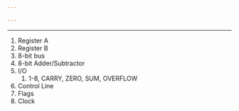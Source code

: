 ```yaml
---

---
```

---
1. Register A
2. Register B
3. 8-bit bus
4. 8-bit Adder/Subtractor
5. I/O
	1. 1-8, CARRY, ZERO, SUM, OVERFLOW
6. Control Line
7. Flags
8. Clock